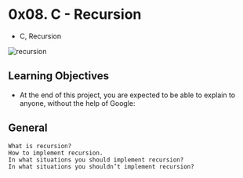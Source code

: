 # 0x08. C - Recursion
- C, Recursion

![recursion](https://github.com/obithelight/alx-low_level_programming/assets/91734251/c59565b9-8e39-4fce-aeb6-18e68ec4114d)


## Learning Objectives
- At the end of this project, you are expected to be able to explain to anyone, without the help of Google:

## General
	What is recursion?
	How to implement recursion.
	In what situations you should implement recursion?
	In what situations you shouldn’t implement recursion?
